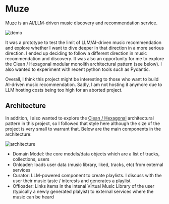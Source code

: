 # Muze

Muze is an AI/LLM-driven music discovery and recommendation service.

![demo](https://github.com/n42r/virtmulib/blob/main/docs/screen-capture.gif?raw=true)

It was a prototype to test the limit of LLM/AI-driven music recommendation and explore whether I want to dive deeper in that direction in a more serious direction. I ended up deciding to follow a different direction in music recommendation and discovery. It was also an opportunity for me to explore the Clean / Hexagonal modular monolith architectural pattern (see below). I also wanted to experiment with recent python tools such as Pydantic.

Overall, I think this project might be interesting to those who want to build AI-driven music recommendation. Sadly, I am not hosting it anymore due to LLM hosting costs being too high for an aborted project.

## Architecture

In addition, I also wanted to explore the [Clean / Hexagonal](https://blog.cleancoder.com/uncle-bob/2012/08/13/the-clean-architecture.html) architectural pattern in this project, so I followed that style here although the size of the project is very small to warrant that. Below are the main components in the architecture:

![architecture](https://github.com/n42r/virtmulib/blob/main/docs/arch.drawio.svg?raw=true)

- Domain Model: the core models/data objects which are a list of tracks, collections, users
- Onloader: loads user data (music library, liked, tracks, etc) from external services
- Curator: LLM-powered component to create playlists. I discuss with the user their music taste / interests and generates a playlist
- Offloader: Links items in the intenal Virtual Music Library of the user (typically a newly generated plalyist) to external services where the music can be heard
